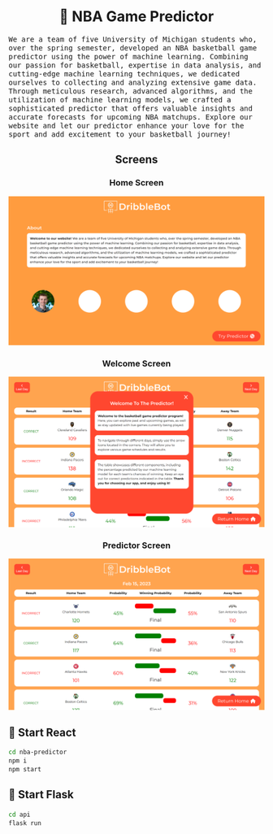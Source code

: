 <h1 align="center">🏀 NBA Game Predictor</h1>

<kbd>
  We are a team of five University of
            Michigan students who, over the spring semester, developed
            an NBA basketball game predictor using the power of machine
            learning. Combining our passion for basketball, expertise
            in data analysis, and cutting-edge machine learning 
            techniques, we dedicated ourselves to collecting and
            analyzing extensive game data. Through meticulous 
            research, advanced algorithms, and the utilization of
            machine learning models, we crafted a sophisticated 
            predictor that offers valuable insights and accurate 
            forecasts for upcoming NBA matchups. Explore our website 
            and let our predictor enhance your love for the sport 
            and add excitement to your basketball journey!
</kbd>

<h2 align="center">Screens</h2>

<h3 align="center">Home Screen</h3>
  <kbd>
    <img src="https://github.com/rettag/NBA-Game-Predictor/raw/main/assets/DribbleBot1.PNG" alt="DribbleBot1" />
  </kbd>


<h3 align="center">Welcome Screen</h3>
  <kbd>
    <img src="https://github.com/rettag/NBA-Game-Predictor/raw/main/assets/DribbleBot3.PNG" alt="DribbleBot3" />
  </kbd>


<h3 align="center">Predictor Screen</h3>
  <kbd>
    <img src="https://github.com/rettag/NBA-Game-Predictor/raw/main/assets/DribbleBot4.PNG" alt="DribbleBot4" />
  </kbd>


<h2>🚀 Start React</h2>

```bash
cd nba-predictor
npm i
npm start
```

<h2>🐍 Start Flask</h2>

```bash
cd api
flask run
```



